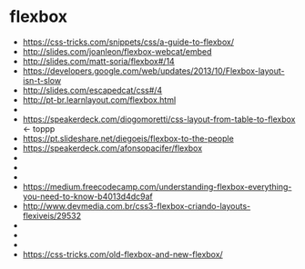# flexbox

- https://css-tricks.com/snippets/css/a-guide-to-flexbox/
- http://slides.com/joanleon/flexbox-webcat/embed
- http://slides.com/matt-soria/flexbox#/14
- https://developers.google.com/web/updates/2013/10/Flexbox-layout-isn-t-slow
- http://slides.com/escapedcat/css#/4
- http://pt-br.learnlayout.com/flexbox.html
-
- https://speakerdeck.com/diogomoretti/css-layout-from-table-to-flexbox <- toppp
- https://pt.slideshare.net/diegoeis/flexbox-to-the-people
- https://speakerdeck.com/afonsopacifer/flexbox
-
-
-
- https://medium.freecodecamp.com/understanding-flexbox-everything-you-need-to-know-b4013d4dc9af
- http://www.devmedia.com.br/css3-flexbox-criando-layouts-flexiveis/29532
-
-
-
- https://css-tricks.com/old-flexbox-and-new-flexbox/
